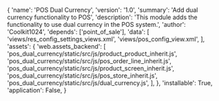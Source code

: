 {
    'name': 'POS Dual Currency',
    'version': '1.0',
    'summary': 'Add dual currency functionality to POS',
    'description': 'This module adds the functionality to use dual currency in the POS system.',
    'author': 'Coolkit1024',
    'depends': ['point_of_sale'],
    'data': [
        'views/res_config_settings_views.xml',
        'views/pos_config_view.xml',
    ],
    'assets': {
        'web.assets_backend': [
            'pos_dual_currency/static/src/js/product_product_inherit.js',
            'pos_dual_currency/static/src/js/pos_order_line_inherit.js',
            'pos_dual_currency/static/src/js/product_screen_inherit.js',
            'pos_dual_currency/static/src/js/pos_store_inherit.js',
            'pos_dual_currency/static/src/js/dual_currency.js',
        ],
    },
    'installable': True,
    'application': False,
}
